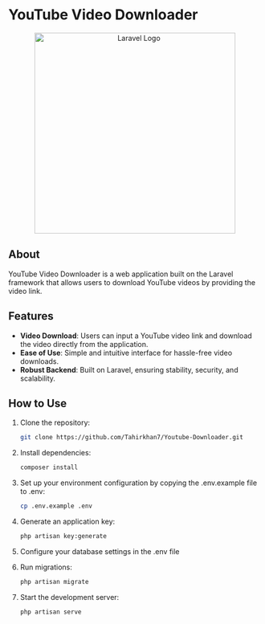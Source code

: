 # YouTube Video Downloader

<p align="center">
  <img src="https://raw.githubusercontent.com/laravel/art/master/logo-lockup/5%20SVG/2%20CMYK/1%20Full%20Color/laravel-logolockup-cmyk-red.svg" width="400" alt="Laravel Logo">
</p>

## About

YouTube Video Downloader is a web application built on the Laravel framework that allows users to download YouTube videos by providing the video link.

## Features

- **Video Download**: Users can input a YouTube video link and download the video directly from the application.
- **Ease of Use**: Simple and intuitive interface for hassle-free video downloads.
- **Robust Backend**: Built on Laravel, ensuring stability, security, and scalability.

## How to Use

1. Clone the repository:

   ```bash
   git clone https://github.com/Tahirkhan7/Youtube-Downloader.git

2. Install dependencies:

   ```bash
   composer install

3. Set up your environment configuration by copying the .env.example file to .env:

    ```bash
   cp .env.example .env

4. Generate an application key:

   ```bash
   php artisan key:generate

5. Configure your database settings in the .env file

6. Run migrations:

    ```bash
   php artisan migrate

7. Start the development server:

    ```bash
   php artisan serve
